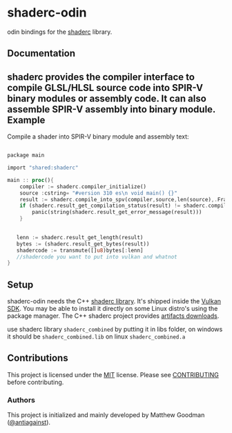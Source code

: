 shaderc-odin
==========

odin bindings for the [shaderc][shaderc] library.


Documentation
-------------

shaderc provides the compiler interface to compile GLSL/HLSL
source code into SPIR-V binary modules or assembly code. It can also assemble
SPIR-V assembly into binary module. 
Example
-------

Compile a shader into SPIR-V binary module and assembly text:

```rust

package main

import "shared:shaderc"

main :: proc(){
    compiler := shaderc.compiler_initialize()
    source :cstring= "#version 310 es\n void main() {}"
    result := shaderc.compile_into_spv(compiler,source,len(source),.FragmentShader,"shader.frag","main",nil)
    if (shaderc.result_get_compilation_status(result) != shaderc.compilationStatus.Success) {
        panic(string(shaderc.result_get_error_message(result)))
    }

    
   lenn := shaderc.result_get_length(result)
   bytes := (shaderc.result_get_bytes(result))
   shadercode := transmute([]u8)bytes[:lenn]
   //shadercode you want to put into vulkan and whatnot
}
```

Setup
-----

shaderc-odin needs the C++ [shaderc library](https://github.com/google/shaderc).
It's shipped inside the [Vulkan SDK](https://www.lunarg.com/vulkan-sdk/).
You may be able to install it directly on some Linux distro's using the package
manager. The C++ shaderc project provides [artifacts
downloads](https://github.com/google/shaderc#downloads).

use shaderc library `shaderc_combined` by putting it in libs folder, on windows it should be `shaderc_combined.lib` on linux `shaderc_combined.a`

Contributions
-------------

This project is licensed under the [MIT](LICENSE) license. Please see
[CONTRIBUTING](CONTRIBUTING.md) before contributing.

### Authors

This project is initialized and mainly developed by Matthew Goodman
([@antiagainst][me]).

[shaderc]: https://github.com/google/shaderc
[me]: https://github.com/juxta-tad

